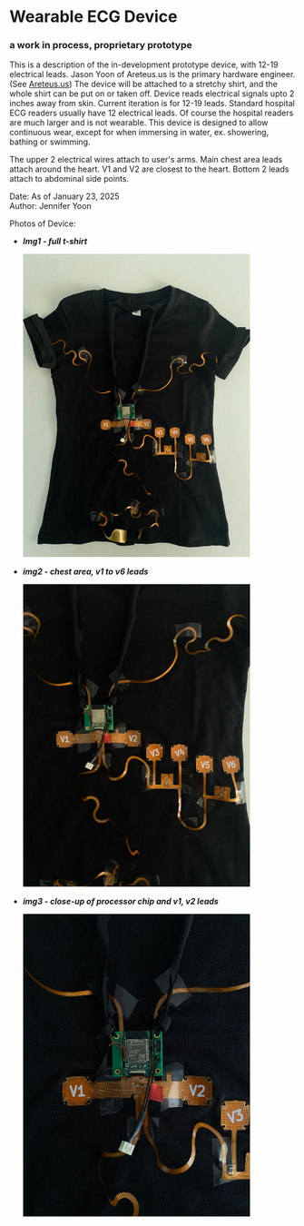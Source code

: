 # Wearable ECG Device  
### a work in process, proprietary prototype  

This is a description of the in-development prototype device, with 12-19 electrical leads. Jason Yoon of Areteus.us is the primary hardware engineer. (See <a href="https://www.areteus.us/">Areteus.us</a>) The device will be attached to a stretchy shirt, and the whole shirt can be put on or taken off. Device reads electrical signals upto 2 inches away from skin. Current iteration is for 12-19 leads. Standard hospital ECG readers usually have 12 electrical leads.  Of course the hospital readers are much larger and is not wearable. This device is designed to allow continuous wear, except for when immersing in water, ex. showering, bathing or swimming. 

The upper 2 electrical wires attach to user's arms. Main chest area leads attach around the heart. V1 and V2 are closest to the heart. Bottom 2 leads attach to abdominal side points.  

Date:   As of January 23, 2025  
Author: Jennifer Yoon   

Photos of Device:  

  * ***Img1 - full t-shirt***
      
    <img src="images/device_img1_shirt.jpg" width = 400px >

  * ***img2 - chest area, v1 to v6 leads***  
    
    <img src="images/device_img2_chest.jpg" width = 400px >


  * ***img3 - close-up of processor chip and v1, v2 leads***  
    
    <img src="images/device_img3_closeup.jpg" width = 400px >


    
